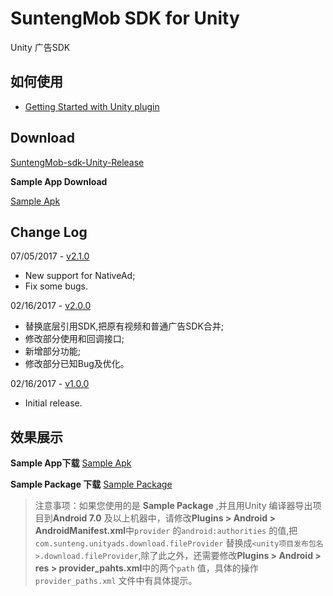 # SuntengMob SDK for Unity

Unity 广告SDK

## 如何使用

- [Getting Started with Unity plugin](https://github.com/shunfei/suntengMob-sdk-unity/blob/master/docs/Get_Started.md)  

## Download

[SuntengMob-sdk-Unity-Release](https://github.com/shunfei/suntengMob-sdk-unity/releases)

**Sample App Download**

[Sample Apk](https://github.com/shunfei/suntengMob-sdk-unity/blob/master/sample/UnityAdsSample.apk)
 
## Change Log

07/05/2017 - [v2.1.0](https://github.com/shunfei/suntengMob-sdk-unity/releases/tag/v2.1.0)  

* New support for NativeAd;
* Fix some bugs.

02/16/2017 - [v2.0.0](https://github.com/shunfei/suntengMob-sdk-unity/releases/tag/v2.0.0)

* 替换底层引用SDK,把原有视频和普通广告SDK合并;  
* 修改部分使用和回调接口;  
* 新增部分功能;
* 修改部分已知Bug及优化。

02/16/2017 - [v1.0.0](https://github.com/shunfei/suntengMob-sdk-unity/releases/tag/v1.0.0)

* Initial release.  

## 效果展示

**Sample App下载**
 [Sample Apk](https://github.com/shunfei/suntengMob-sdk-unity/blob/master/sample/UnityAdsSample.apk)  

**Sample Package 下载**
[Sample Package](https://github.com/shunfei/suntengMob-sdk-unity/blob/master/sample/suntengMob_sample.unitypackage)

> 注意事项：如果您使用的是 **Sample Package** ,并且用Unity 编译器导出项目到**Android 7.0** 及以上机器中，请修改**Plugins > Android > AndroidManifest.xml**中`provider` 的`android:authorities` 的值,把`com.sunteng.unityads.download.fileProvider` 替换成`<unity项目发布包名>.download.fileProvider`,除了此之外，还需要修改**Plugins > Android > res > provider_pahts.xml**中的两个`path` 值，具体的操作`provider_paths.xml` 文件中有具体提示。